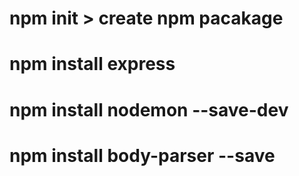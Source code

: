 # npm init > create npm pacakage
# npm install express
# npm install nodemon --save-dev 
# npm install body-parser --save

